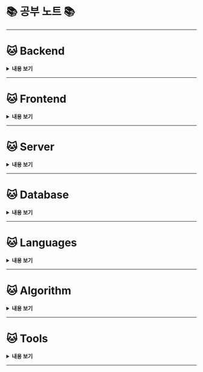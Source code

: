 # 📚 공부 노트 📚

---

# 🐱 Backend

<details>
<summary><strong>내용 보기</strong></summary>

### 🧙‍♀️ Spring

<br>

**Spring AOP**

- [API Verification 공통화](./Backend/Spring/AOP/Spring%20AOP%20-%20API%20Verification%20공통화.md)

<br>

**Transaction**

  - [AOP Transaction & Distributed Transaction](./Backend/Spring/Transaction/AOP-Distributed-Transaction.md)

<br>

**QueryDSL**

  - [QueryDSL (Kotlin)](./Backend/Spring/QueryDSL/Kotlin)
  - [QueryDSL (Java)](./Backend/Spring/QueryDSL/Java)

<br>

**Push & WebHook Alarm**

  - [Slack WebHook 연동](./Backend/WebHook/Slack/Slack%20Web%20Hook%20연동.md)
  - [Discord WebHook 연동](./Backend/WebHook/Discord/Discord%20Bot%20연동.md)

<br>

**Spring WebFlux**

  - [Reactive - Reactive Programming](./Backend/Spring/Reactive/WebFlux/Reactive.md)
  - [Reactive - Project Reactor & Marble Diagram & Scheduler & Operator](./Backend/Spring/Reactive/WebFlux/Reactor/Reactor-Marble-Scheduler.md)
  - [WebClient - Spring WebClient](./Backend/Spring/Reactive/WebClient/Spring%20WebClient.md)

<br>

**WebSocket**

  - [Spring WebSocket - Stomp](./Backend/Spring/WebSocket/WebSocket%20-%20Stomp.md)
  - [Spring WebSocket - 순수 WebSocket API](./Backend/Spring/WebSocket/WebSocket.md)

<br>

**Spring Cloud**

  - [Spring Cloud - Cloud Config Server/Client 구성](./Backend/Spring/Cloud/Cloud-Config/Spring%20Cloud%20Config.md)
  - [Spring Cloud - API Gateway](./Backend/Spring/Cloud/Cloud-Gateway/Cloud-Gateway.md)
  - [Spring Cloud Sleuth + Zipkin을 이용한 분산 로그 추적](./Backend/Spring/Trace/Zipkin/Zipkin.md)
  - [Spring Cloud Stream + RabbitMQ Binder(시계열 데이터 집계 파이프라인 구현](./Backend/Spring/Cloud/Cloud-Stream/Spring-Cloud-Stream.md)

<br>

**Global Exception Handling**

  - [Global Exception Handling](./Backend/Spring/Utils/Exception/Global%20Exception%20Handling.md)

<br>

**Security + OAuth2 + SMTP**

  - [Security 구현](./Backend/Spring/Security/Spring%20Security/Spring%20Security.md)
  - [Google OAuth2 적용](./Backend/Spring/Security/Google%20OAuth2/Google%20OAuth2.md)
  - [Facebook OAuth2 적용](./Backend/Spring/Security/Facebook%20OAuth2/Facebook%20OAuth2.md)
  - [이메일 인증 기능 구현(Google SMTP & Redis)](./Backend/Spring/Security/Email/비밀번호%20찾기%20&%20재설정%20기능%20구현(Google%20SMTP).md)

<br>

**File I/O**

  - [Recursive를 이용한 파일 삭제](./Backend/IO/File-IO.md)

<br>

**Utils**

  - [Swagger API 문서화](./Backend/Spring/Utils/Swagger/Swagger%20API.md)
  - [Spring ehCache & DevTools](./Backend/Spring/Utils/Spring%20ehCache%20&%20DevTools.md)
  - [Jar 실행 옵션](./Backend/Spring/Deploy/Jar%20Start%20Option.md)
  - [Logback 설정](./Backend/Spring/Deploy/Logback.md)
  - [Publish Maven Local](./Backend/Spring/Utils/Publish/Publish%20Maven%20Local.md)

<br>

**Error**

  - [HikariCP - Thread Starvation & Clock Leap Detection](./Error/Spring/Thread-Starvation/HikariCP%20-%20Thread%20Starvation.md)
  - [WebClient - DataBufferLimitException 해결 (WebClient Buffer를 늘리지 않는 방법)](./Error/Spring/DataBufferLimit/DataBufferLimitException%20-%20Webflux%20버퍼%20크기%20제한%20초과.md)

<br>

### 🧙‍♀️ Multi-Threading & Concurrency

- [🐱 Repository 방문하기 🐱](https://github.com/spacedustz/Performance-Optimization)

<br>

### 🧙‍♀️ Design Pattern & 성능 최적화

- [Producer-Consumer 패턴 with RabbitMQ](./Backend/Design-Pattern/Producer-Consumer/Producer%20Consumer%20Pattern.md)
- [트리순회(MPTT) 방식을 이용한 조회 성능 최적화](./Backend/Spring/Performance-Optimization/MPTT.md)
- [CQRS Pattern](./Backend/Design-Pattern/CQRS-Pattern/CQRS-Pattern.md)

<br>

### 🧙‍♀️ Message Queue

- [RabbitMQ 기본 Pub/Sub 구현](./Backend/Message-Queue/RabbitMQ/기본구조/RabbitMQ%20-%20PubSub.md)
- [RabbitMQ Basic Consume 방식 구현](./Backend/Message-Queue/RabbitMQ/Basic-Consume/RabbitMQ%20-%20Basic%20Consume.md)
- [RabbitMQ Clustering](./Backend/Message-Queue/RabbitMQ/Clustering/Clustering.md)
- [RabbitMQ Dead Letter Exchange & TTL 설정](./Backend/Message-Queue/RabbitMQ/Dead-Letter-Exchange/RabbitMQ-Dead%20Letter%20Exchange-TTL.md)
- [RabbitMQ 성능 파라미터](./Backend/Message-Queue/RabbitMQ/성능파라미터/성능%20파라미터.md)

<br>

- [Apache Kafka 구현 - Producer & Consumer](./Backend/Message-Queue/Kafka/Kafka.md)

<br>

### 🧙‍♀️ Streaming

- [Live Streaming 이해하기](./Backend/Streaming/Live-Streaming/Live%20Streaming%20이해하기.md)
- [FFmpeg 기본 사용법](./Backend/Streaming/FFmpeg/FFmpeg.md)
- [GStreamer Pipeline](./Backend/Streaming/GStreamer/Gstreamer.md)
- [FFmpeg을 이용한 RTSP Stream -> HLS 변환(실시간 스트리밍)](./Backend/Streaming/HLS/RTSP%20to%20HLS.md)
- [RTSP Steam 영상 녹화 스케쥴러](./Backend/Streaming/Recording/Recording%20RTSP%20Stream%20to%20mp4.md)

<br>

### 🧙‍♀️ Test

- [Apache Jmeter - 처리량 측정 & 테스트](./Backend/Test/Apache-Jmeter/Apache%20Jmeter.md)

<br>

### 🧙‍♀️ Error

**Spring**

- [HikariCP - Thread Starvation & Clock Leap Detection](./Error/Spring/Thread-Starvation/HikariCP%20-%20Thread%20Starvation.md)

<br>

**Jenkins**

- [Jenkins - Credential & Web Hook Error](./Error/Jenkins/Jenkins%20-%20Credential%20&%20Web%20Hook%20Error.md)

<br>

**MySQL**

- [Mysql - Global Transaction Identifier Error (GTID)](./Error/MySQL/MySQL%20-%20Global%20Transaction%20Identifier%20Error%20(GTID).md)

<br>

**Server**

- [Ubuntu - OpenGL Initialize Exception](./Server/Error/OpenGL%20-%20glxinfo%20initialize%20exception.md)
- [Ubuntu Nouveau Kernel Driver 제거](./Server/Error/Ubuntu%20-%20Nouveau%20Kernel%20Driver%20제거.md)
- [NVIDIA-SMI GPL-incompatible module Error](./Server/Error/NVIDIA/NVIDIA-SMI%20GPL-incompatible%20module%20Error.md)

<br>

**Kotlin**

-[Kotlin - mark, reset not supported](./Error/Kotlin/Kotlin%20-%20mark,%20reset%20not%20supported.md) 

</details>

---

# 🐱 Frontend

<details>
<summary><strong>내용 보기</strong></summary>

### 🧙‍♀️ React

- [Yarn 기반 프로젝트 생성](./Frontend/React/Yarn%20사용법.md)
- [React 핵심 개념들](./Frontend/React/React.md)
- [React Markdown을 이용한 글쓰기 기능 개발](./Frontend/React/Markdown/Markdown.md)
- [Zustand 상태 관리](./Frontend/React/Zustand.md)
- [Kakao Map API](./Frontend/React/Map/Kakao/KakaoMap.md)

<br>

### 🧙‍♀️ Flutter

**위젯**

- [Stateless & Stateful Widget](./Frontend/Flutter/Widget/State/Stateless-Stateful.md)
- [Route - 경로 & 화면 매핑](./Frontend/Flutter/Widget/Route/Route.md)
- [Column & Row & Expanded Widget](./Frontend/Flutter/Widget/Row-Column-Expanded/Column-Row-Expanded.md)
- [Container & SizeBox Widget](./Frontend/Flutter/Widget/Container-SizeBox/Container-SizeBox.md)
- [Elevated Button & List View Widget](./Frontend/Flutter/Widget/ElevateButton-ListView/ElevatedButton-ListView.md)
- [Text Field Widget(입력값 받기)](./Frontend/Flutter/Widget/TextField/TextField.md)

<br>

**상태 관리**

- [setState - Update Widget & Re-draw UI](./Frontend/Flutter/State/SetState/SetState.md)
- [Value Notifier - 더 간단하고 명확한 상태 관리](./Frontend/Flutter/State/Value-Notifier/Value-Notifier.md)

<br>

**Navigation & Routing**

- [Navigating Screen & Argument(Object) 전달](./Frontend/Flutter/Navigation/Navigator-Object/Navigator-Object.md)
- [Navigation Bar & TapBar & Drawer](./Frontend/Flutter/Navigation/Bar-Drawer/Bar-Drawer.md)

</details>

---

# 🐱 Server

<details>
<summary><strong>내용 보기</strong></summary>

### 🧙‍ Kubernetes

- [경량 쿠버네티스 k3s 구축 - Ubuntu 22.04 LTS](./Server/Kubernetes/k3s/Ubuntu-k3s-Installation.md)
- [k8s 기본 Objects](./Server/Kubernetes/k8s)

<br>

### 🧙‍♀️ CI & CD

> **Jenkins Declarative Pipeline 방식 Blud/Green 무중단 배포**

Nginx + AWS Application Load Balancer(ALB)를 이용한 트래픽 로드밸런싱과,

Blue, Green Docker Container로의 Proxy 방향 전환을 통한 Jenkins Declarative Pipeline 방식의 무중단 배포 구현

- [Jenkins Declarative Pipeline 구축하기 1](./Server/CI%20&%20CD/Jenkins/Declarative%20Pipeline%20방식/Jenkins-Declarative-1.md)

- [Jenkins Declarative Pipeline 구축하기 2](./Server/CI%20&%20CD/Jenkins/Declarative%20Pipeline%20방식/Jenkins-Declarative-2.md)

<br>

> **Jenkins FreeStyle CI & CD**

Nginx Reverse Proxy를 이용한 내부망 Docker Jenkins Container에 배포 Trigger 전달

- [Jenkins CI & CD](./Server/CI%20&%20CD/Jenkins/FreeStyle%20방식/Jenkins%20CI%20&%20CD%20+%20Nginx%20Reverse%20Proxy.md)

<br>

### Metric Visualization

- [Prometheus & Grafana - Monitoring System](./Server/Metrics/Grafana/Grafana.md)

<br>

### Nginx Contents Server

- [Nginx - Static Contents Server](./Server/Nginx/Nginx%20File%20Server.md)

<br>

### 🧙‍♀️ Script

**Windows**

- [[Script File] TimeConditionBatch.bat](./Server/Script/Windows/TimeConditionBatch.bat) - 특정 시간대에만 특정 프로그램들을 실행하고 헬스체크를 수행하는 배치파일


<br>

**Linux**


- [[Script File] GPU-Driver.sh](./Server/Script/Linux/GPU-Driver.sh) - Nvidia Driver, Cuda Tool Kit, OpenGL 세팅 스크립트
- [[Script File] Remove-Nouveau.sh](./Server/Script/Linux/Remove-Nouveau-Kernel-Driver.sh) - Nvidia Driver와 충돌나는 Nouveau 커널 드라이버 제거 스크립트
- [[Script File] Redhat-Default-Setting.sh](./Server/Script/Linux/Redhat-Default-Setting.sh) - Reahat Enterprise 서버 기본 세팅 스크립트
- [[Script File] Ubuntu-Default-Setting.sh](./Server/Script/Linux/Ubuntu-Default-Settings.sh) - Ubuntu 22.04 LTS 버전 서버 기본 세팅 스크립트
- [[Script File] Run-FFmpeg.sh](./Server/Script/Linux/Run-FFmpeg.sh) - x개의 FFmpeg 프로세스 실행 및 .ts파일, .m3u8파일 생성 스크립트

<br>

### 🧙‍♀️ Network

- [Global Private Network 구성 - ZeroTier](./Server/Network/Zerotier.md)

<br>

### 🧙‍♀️ Remote GUI

- [Tiger VNC를 이용한 Remote GUI 환경 구축](./Server/Remote/TigerVNC.md)

<br>

### 🧙‍♀️ Utils

- [Docker-Compose](./Server/Container/Docker-Compose.md)
- [Docker Data Path 수정](./Server/Container/Docker-Data-Path-수정.md)
- [Ubuntu Desktop GUI 응답없을떄 GUI Repair 방법](./Server/Utils/GUI%20Repair.md)
- [Linux Shell Script 작성 시 타 운영체재 개행 치환](./Server/Utils/개행%20제거.md)
- [NTP - 시간 동기화](./Server/Utils/시간동기화/시간%20동기화.md)
- [좀비 프로세스 죽이기](./Server/Utils/좀비%20프로세스%20죽이기.md)
- [Ubuntu LTS 버전별 IP 변경](./Server/Utils/Ubuntu%20버전별%20IP%20변경.md)
- [주기적인 CronTab 실행](./Server/Utils/Cron/CronTab.md)
- [Linux Server Spec 확인](./Server/Utils/Server%20Spec%20확인.md)
- [디렉토리 용량 파악](./Server/Utils/용량확인.md)
- [LVM Volume 증설](./Server/Utils/LVM-논리불륨-증설.md)
- [CIFS-Mount](./Server/Redmine/CIFS-Mount.md)

</details>

---

# 🐱 Database

<details>
<summary><strong>내용 보기</strong></summary>

### 🧙‍♀️ MySQL

- [Global Transaction Identifier - Firebase to AWS RDS 데이터 이전](./Database/MySQL/GTID/GTID.md)

<br>

### 🧙‍♀️ MariaDB

- [MariaDB 기본 명령어](./Database/MariaDB/기본%20명령어.md)
- [Table Range Partitioning](./Database/MariaDB/Range%20Partitioning.md)

<br>

### 🧙‍♀️ Redis

- [Redis 기본 사용법](./Database/Redis/Redis%20기본%20사용법.md)
- [Redis Publish & Subscribe Pattern (RabbitMQ)](./Database/Redis/PubSub/Pub%20&%20Sub%20Pattern%20(Spring%20Data%20Redis%20+%20React%20TypeScript).md)

<br>

### 🧙‍♀️ Mongo DB

- [MongoDB 기본 사용법](./Database/MongoDB/기본%20사용법/MongoDB%20기본%20사용법.md)

</details>

---

# 🐱 Languages

<details>
<summary><strong>내용 보기</strong></summary>

### 🧙‍♀️ MarkUp & Style Sheet

- [자주 쓰는 Tag & WireFrame](./Languages/MarkUp%20&%20StyleSheet/1/1.%20자주쓰는%20HTML&CSS와%20WireFrame.md)
- [FlexBox - Layout 설계](./Languages/MarkUp%20&%20StyleSheet/2/2.%20Flexbox.md)
- [ARGB & BootStrap](./Languages/MarkUp%20&%20StyleSheet/3/3.%20ARGB와%20BootStrap.md)

<br>

### 🧙‍♀️ Java

- [Windows Power Shell 명령어 실행](./Languages/Java/CMD/Java에서%20Windows%20Power%20Shell%20명령어%20실행.md)

<br>

### 🧙‍♀️ Python

- [Python 개발 환경 세팅](./Languages/Python/개발환경세팅.md)
- [Server Health Check Script](./Languages/Python/Health-Check.md)

<br>

### 🧙‍♀️ JavaScript

- [Optional Channing](./Languages/JavaScript/Optional%20Channing.md)
- [Stomp.js - WebSocket Subscribe](./Languages/JavaScript/WebSocket.md)

<br>

### 🧙‍♀️ TypeScript

- [TypeScript 기본 문법 정리](./Languages/TypeScript/기본문법.md)

</details>

---

# 🐱 Algorithm

<details>
<summary><strong>내용 보기</strong></summary>

- [알고리즘 기본 개념](./Algorithm/기본개념/알고리즘-기본개념.md)
- [Dynamic Programming](./Algorithm/Dynamic%20Programming/Dynamic%20Programming.md)
- [DFS & BFS](./Algorithm/DFS%20&%20BFS.md)
- [Flood Fill Algorithm](./Algorithm/Flood%20Fill.md)

<br>

**정렬**
- [Sort - 정렬](Algorithm/Sort/Sort.md)

<br>

**탐색**
- [Sequential Search - 순차 탐색](./Algorithm/탐색/순차탐색.md)
- [Binary Search - 이진 탐색](./Algorithm/탐색/이진탐색.md)
- [BST - 이진 탐색 트리](./Algorithm/탐색/이진탐색트리/이진%20탐색%20트리.md)
- [BBST - 2-3-4 트리](./Algorithm/탐색/2-3-4트리/2-3-4%20트리.md)
- [Red-Black Tree](./Algorithm/탐색/Red-Black-Tree/Red-Black%20Tree.md)
- [B-Tree](./Algorithm/탐색/B-Tree/B-Tree.md)

</details>

---

# 🐱 Tools

<details>
<summary><strong>내용 보기</strong></summary>

### 🧙‍♀️ Git

- [전체 Commit Author 변경 & Commit 되돌리기](./DevTools/Git/전체%20Commit%20Author%20변경%20&%20커밋%20되돌리기.md)
- [Git Tag 사용법](./DevTools/Git/Tag.md)
- [MacOS Settings](./DevTools/MacOS/MacOS%20Settings.md)
- [Obsidian Settings](./DevTools/Obsidian/Obsidian%20Settings.md)

</details>

---